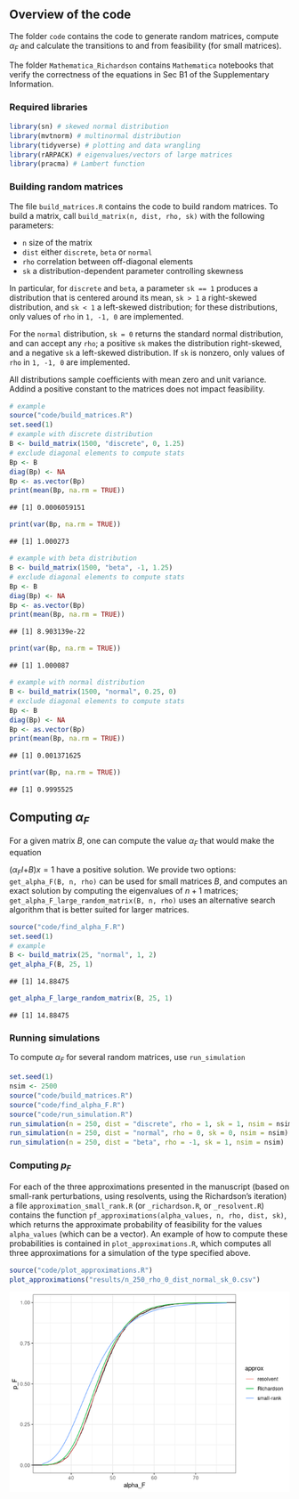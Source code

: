 ## Overview of the code

The folder `code` contains the code to generate random matrices, compute
*α*<sub>*F*</sub> and calculate the transitions to and from feasibility
(for small matrices).

The folder `Mathematica_Richardson` contains `Mathematica` notebooks that verify the correctness of the equations in Sec B1 of the Supplementary Information.

### Required libraries

``` r
library(sn) # skewed normal distribution
library(mvtnorm) # multinormal distribution
library(tidyverse) # plotting and data wrangling
library(rARPACK) # eigenvalues/vectors of large matrices
library(pracma) # Lambert function
```

### Building random matrices

The file `build_matrices.R` contains the code to build random matrices.
To build a matrix, call `build_matrix(n, dist, rho, sk)` with the
following parameters:

-   `n` size of the matrix
-   `dist` either `discrete`, `beta` or `normal`
-   `rho` correlation between off-diagonal elements
-   `sk` a distribution-dependent parameter controlling skewness

In particular, for `discrete` and `beta`, a parameter `sk == 1` produces
a distribution that is centered around its mean, `sk > 1` a right-skewed
distribution, and `sk < 1` a left-skewed distribution; for these
distributions, only values of `rho` in `1, -1, 0` are implemented.

For the `normal` distribution, `sk = 0` returns the standard normal
distribution, and can accept any `rho`; a positive `sk` makes the
distribution right-skewed, and a negative `sk` a left-skewed
distribution. If `sk` is nonzero, only values of `rho` in `1, -1, 0` are
implemented.

All distributions sample coefficients with mean zero and unit variance.
Addind a positive constant to the matrices does not impact feasibility.

``` r
# example 
source("code/build_matrices.R")
set.seed(1)
# example with discrete distribution
B <- build_matrix(1500, "discrete", 0, 1.25)
# exclude diagonal elements to compute stats
Bp <- B
diag(Bp) <- NA
Bp <- as.vector(Bp)
print(mean(Bp, na.rm = TRUE))
```

    ## [1] 0.0006059151

``` r
print(var(Bp, na.rm = TRUE))
```

    ## [1] 1.000273

``` r
# example with beta distribution
B <- build_matrix(1500, "beta", -1, 1.25)
# exclude diagonal elements to compute stats
Bp <- B
diag(Bp) <- NA
Bp <- as.vector(Bp)
print(mean(Bp, na.rm = TRUE))
```

    ## [1] 8.903139e-22

``` r
print(var(Bp, na.rm = TRUE))
```

    ## [1] 1.000087

``` r
# example with normal distribution
B <- build_matrix(1500, "normal", 0.25, 0)
# exclude diagonal elements to compute stats
Bp <- B
diag(Bp) <- NA
Bp <- as.vector(Bp)
print(mean(Bp, na.rm = TRUE))
```

    ## [1] 0.001371625

``` r
print(var(Bp, na.rm = TRUE))
```

    ## [1] 0.9995525

## Computing *α*<sub>*F*</sub>

For a given matrix *B*, one can compute the value *α*<sub>*F*</sub> that
would make the equation

(*α*<sub>*F*</sub>*I*+*B*)*x* = 1
have a positive solution. We provide two options:
`get_alpha_F(B, n, rho)` can be used for small matrices *B*, and
computes an exact solution by computing the eigenvalues of *n* + 1
matrices; `get_alpha_F_large_random_matrix(B, n, rho)` uses an
alternative search algorithm that is better suited for larger matrices.

``` r
source("code/find_alpha_F.R")
set.seed(1)
# example
B <- build_matrix(25, "normal", 1, 2)
get_alpha_F(B, 25, 1)
```

    ## [1] 14.88475

``` r
get_alpha_F_large_random_matrix(B, 25, 1)
```

    ## [1] 14.88475

### Running simulations

To compute *α*<sub>*F*</sub> for several random matrices, use
`run_simulation`

``` r
set.seed(1)
nsim <- 2500
source("code/build_matrices.R")
source("code/find_alpha_F.R")
source("code/run_simulation.R")
run_simulation(n = 250, dist = "discrete", rho = 1, sk = 1, nsim = nsim)
run_simulation(n = 250, dist = "normal", rho = 0, sk = 0, nsim = nsim)
run_simulation(n = 250, dist = "beta", rho = -1, sk = 1, nsim = nsim)
```

### Computing *p*<sub>*F*</sub>

For each of the three approximations presented in the manuscript (based
on small-rank perturbations, using resolvents, using the Richardson’s
iteration) a file `approximation_small_rank.R` (or `_richardson.R`, or
`_resolvent.R`) contains the function
`pf_approximations(alpha_values, n, rho, dist, sk)`, which returns the
approximate probability of feasibility for the values `alpha_values`
(which can be a vector). An example of how to compute these
probabilities is contained in `plot_approximations.R`, which computes
all three approximations for a simulation of the type specified above.

``` r
source("code/plot_approximations.R")
plot_approximations("results/n_250_rho_0_dist_normal_sk_0.csv")
```

![](README_files/figure-markdown_github/unnamed-chunk-5-1.png)

